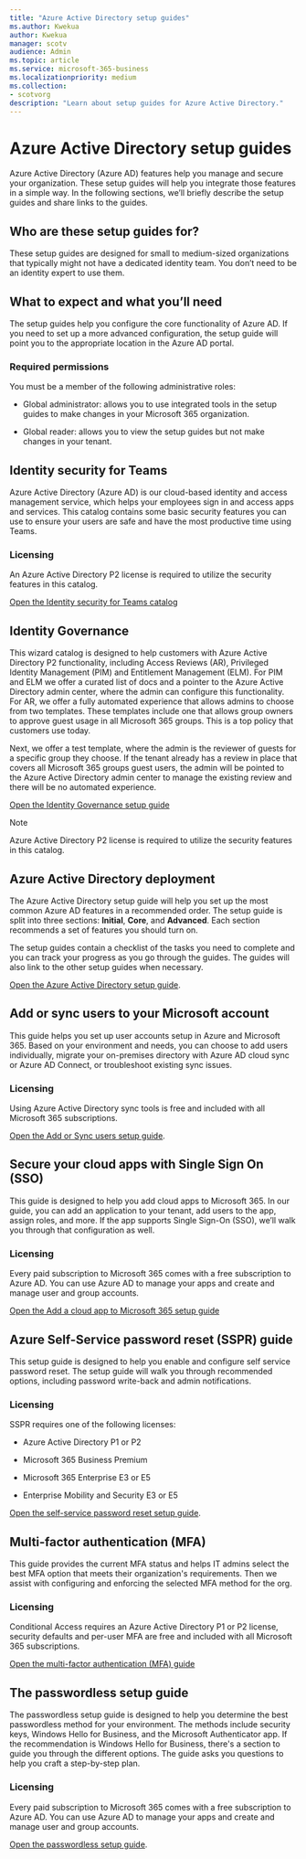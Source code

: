 ```yaml
---
title: "Azure Active Directory setup guides"
ms.author: Kwekua
author: Kwekua
manager: scotv
audience: Admin
ms.topic: article
ms.service: microsoft-365-business
ms.localizationpriority: medium
ms.collection: 
- scotvorg
description: "Learn about setup guides for Azure Active Directory."
---
```


# Azure Active Directory setup guides

Azure Active Directory (Azure AD) features help you manage and secure your organization. These setup guides will help you integrate those features in a simple way. In the following sections, we’ll briefly describe the setup guides and share links to the guides.

## Who are these setup guides for?

These setup guides are designed for small to medium-sized organizations that typically might not have a dedicated identity team. You don’t need to be an identity expert to use them.

## What to expect and what you’ll need

The setup guides help you configure the core functionality of Azure AD. If you need to set up a more advanced configuration, the setup guide will point you to the appropriate location in the Azure AD portal.

### Required permissions

You must be a member of the following administrative roles:

- Global administrator: allows you to use integrated tools in the setup guides to make changes in your Microsoft 365 organization.

- Global reader: allows you to view the setup guides but not make changes in your tenant.

## Identity security for Teams

Azure Active Directory (Azure AD) is our cloud-based identity and access management service, which helps your employees sign in and access apps and services.
This catalog contains some basic security features you can use to ensure your users are safe and have the most productive time using Teams.

### Licensing

An Azure Active Directory P2 license is required to utilize the security features in this catalog.

[Open the Identity security for Teams catalog](https://portal.office.com/AdminPortal/home?Q=azuredocs#/teamsidentity)

## Identity Governance

This wizard catalog is designed to help customers with Azure Active Directory P2 functionality, including Access Reviews (AR), Privileged Identity Management (PIM) and Entitlement Management (ELM). For PIM and ELM we offer a curated list of docs and a pointer to the Azure Active Directory admin center, where the admin can configure this functionality. For AR, we offer a fully automated experience that allows admins to choose from two templates. These templates include one that allows group owners to approve guest usage in all Microsoft 365 groups. This is a top policy that customers use today.  

Next, we offer a test template, where the admin is the reviewer of guests for a specific group they choose. If the tenant already has a review in place that covers all Microsoft 365 groups guest users, the admin will be pointed to the Azure Active Directory admin center to manage the existing review and there will be no automated experience.

[Open the Identity Governance setup guide](https://admin.microsoft.com/adminportal/home?Q=azuredocs#/modernonboarding/identitygovernance)

> [!NOTE]
> Azure Active Directory P2 license is required to utilize the security features in this catalog.

## Azure Active Directory deployment  

The Azure Active Directory setup guide will help you set up the most common Azure AD features in a recommended order. The setup guide is split into three sections: **Initial**, **Core**, and **Advanced**. Each section recommends a set of features you should turn on.

The setup guides contain a checklist of the tasks you need to complete and you can track your progress as you go through the guides. The guides will also link to the other setup guides when necessary.

[Open the Azure Active Directory setup guide](https://admin.microsoft.com/adminportal/home?Q=azuredocs#/modernonboarding/azureadsetup).

## Add or sync users to your Microsoft account  

This guide helps you set up user accounts setup in Azure and Microsoft 365. Based on your environment and needs, you can choose to add users individually, migrate your on-premises directory with Azure AD cloud sync or Azure AD Connect, or troubleshoot existing sync issues.

### Licensing

Using Azure Active Directory sync tools is free and included with all Microsoft 365 subscriptions.

[Open the Add or Sync users setup guide](https://admin.microsoft.com/adminportal/home?Q=azuredocs#/modernonboarding/identitywizard).

## Secure your cloud apps with Single Sign On (SSO)

This guide is designed to help you add cloud apps to Microsoft 365. In our guide, you can add an application to your tenant, add users to the app, assign roles, and more.  If the app supports Single Sign-On (SSO), we’ll walk you through that configuration as well.

### Licensing

Every paid subscription to Microsoft 365 comes with a free subscription to Azure AD. You can use Azure AD to manage your apps and create and manage user and group accounts.

[Open the Add a cloud app to Microsoft 365 setup guide](https://portal.office.com/AdminPortal/home?Q=azuredocs#/azureadappintegration)

## Azure Self-Service password reset (SSPR) guide

This setup guide is designed to help you enable and configure self service password reset. The setup guide will walk you through recommended options, including password write-back and admin notifications.

### Licensing

SSPR requires one of the following licenses:

- Azure Active Directory P1 or P2

- Microsoft 365 Business Premium

- Microsoft 365 Enterprise E3 or E5  

- Enterprise Mobility and Security E3 or E5

[Open the self-service password reset setup guide](https://admin.microsoft.com/adminportal/home?Q=azuredocs#/modernonboarding/ssprsetup).

## Multi-factor authentication (MFA)

This guide provides the current MFA status and helps IT admins select the best MFA option that meets their organization's requirements. Then we assist with configuring and enforcing the selected MFA method for the org.

### Licensing

Conditional Access requires an Azure Active Directory P1 or P2 license, security defaults and per-user MFA are free and included with all Microsoft 365 subscriptions.

[Open the multi-factor authentication (MFA) guide](https://admin.microsoft.com/adminportal/home?Q=azuredocs#/modernonboarding/mfasetupguide)

## The passwordless setup guide

The passwordless setup guide is designed to help you determine the best passwordless method for your environment. The methods include security keys, Windows Hello for Business, and the Microsoft Authenticator app. If the recommendation is Windows Hello for Business, there's a section to guide you through the different options. The guide asks you questions to help you craft a step-by-step plan.

### Licensing

Every paid subscription to Microsoft 365 comes with a free subscription to Azure AD. You can use Azure AD to manage your apps and create and manage user and group accounts.

[Open the passwordless setup guide](https://admin.microsoft.com/adminportal/home?Q=azuredocs#/modernonboarding/passwordlesssetup).
